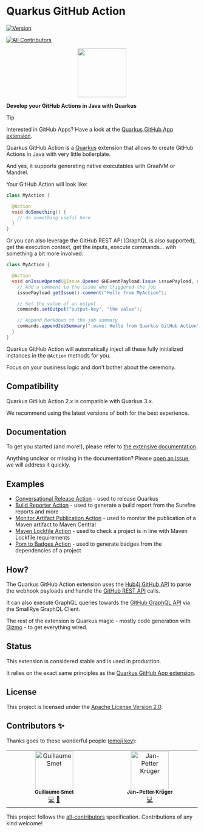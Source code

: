 # Quarkus GitHub Action

[![Version](https://img.shields.io/maven-central/v/io.quarkiverse.githubaction/quarkus-github-action?logo=apache-maven&style=for-the-badge)](https://central.sonatype.com/artifact/io.quarkiverse.githubaction/quarkus-github-action)
<!-- ALL-CONTRIBUTORS-BADGE:START - Do not remove or modify this section -->
[![All Contributors](https://img.shields.io/badge/all_contributors-2-orange.svg?style=for-the-badge)](#contributors-)
<!-- ALL-CONTRIBUTORS-BADGE:END -->

<p align="center"><img src="https://design.jboss.org/quarkus/bot/final/images/quarkusbot_full.svg" width="128" height="128" /></p>

**Develop your GitHub Actions in Java with Quarkus**

> [!TIP]
> Interested in GitHub Apps? Have a look at the [Quarkus GitHub App extension](https://github.com/quarkiverse/quarkus-github-app/).

Quarkus GitHub Action is a [Quarkus](https://quarkus.io) extension
that allows to create GitHub Actions in Java with very little boilerplate.

And yes, it supports generating native executables with GraalVM or Mandrel.

Your GitHub Action will look like:

```java
class MyAction {

  @Action
  void doSomething() {
    // do something useful here
  }
}
```

Or you can also leverage the GitHub REST API (GraphQL is also supported), get the execution context, get the inputs, execute commands... with something a bit more involved:

```java
class MyAction {

  @Action
  void onIssueOpened(@Issue.Opened GHEventPayload.Issue issuePayload, Context context, Inputs inputs, Commands commands) throws IOException {
    // Add a comment to the issue who triggered the job
    issuePayload.getIssue().comment("Hello from MyAction");

    // Set the value of an output
    commands.setOutput("output-key", "the value");

    // Append Markdown to the job summary
    commands.appendJobSummary(":wave: Hello from Quarkus GitHub Action");
  }
}
```

Quarkus GitHub Action will automatically inject all these fully initialized instances in the `@Action` methods for you.

Focus on your business logic and don't bother about the ceremony.

## Compatibility

Quarkus GitHub Action 2.x is compatible with Quarkus 3.x.

We recommend using the latest versions of both for the best experience.

## Documentation

To get you started (and more!), please refer to [the extensive documentation](https://quarkiverse.github.io/quarkiverse-docs/quarkus-github-action/dev/index.html).

Anything unclear or missing in the documentation? Please [open an issue](https://github.com/quarkiverse/quarkus-github-action/issues/new), we will address it quickly.

## Examples

* [Conversational Release Action](https://github.com/quarkusio/conversational-release-action) - used to release Quarkus
* [Build Reporter Action](https://github.com/quarkusio/action-build-reporter/) - used to generate a build report from the Surefire reports and more
* [Monitor Artifact Publication Action](https://github.com/quarkusio/monitor-artifact-publication-action) - used to monitor the publication of a Maven artifact to Maven Central
* [Maven Lockfile Action](https://github.com/chains-project/maven-lockfile) - used to check a project is in line with Maven Lockfile requirements
* [Pom to Badges Action](https://github.com/janpk/pom-to-badges) - used to generate badges from the dependencies of a project

## How?

The Quarkus GitHub Action extension uses the [Hub4j GitHub API](https://github.com/hub4j/github-api)
to parse the webhook payloads and handle the [GitHub REST API](https://docs.github.com/en/rest) calls.

It can also execute GraphQL queries towards the [GitHub GraphQL API](https://docs.github.com/en/graphql) via the SmallRye GraphQL Client.

The rest of the extension is Quarkus magic - mostly code generation with [Gizmo](https://github.com/quarkusio/gizmo/) -
to get everything wired.

## Status

This extension is considered stable and is used in production.

It relies on the exact same principles as the [Quarkus GitHub App extension](https://github.com/quarkiverse/quarkus-github-app/).

## License

This project is licensed under the [Apache License Version 2.0](./LICENSE.txt).

## Contributors ✨

Thanks goes to these wonderful people ([emoji key](https://allcontributors.org/docs/en/emoji-key)):

<!-- ALL-CONTRIBUTORS-LIST:START - Do not remove or modify this section -->
<!-- prettier-ignore-start -->
<!-- markdownlint-disable -->
<table>
  <tbody>
    <tr>
      <td align="center" valign="top" width="14.28%"><a href="https://lesincroyableslivres.fr/"><img src="https://avatars.githubusercontent.com/u/1279749?v=4?s=100" width="100px;" alt="Guillaume Smet"/><br /><sub><b>Guillaume Smet</b></sub></a><br /><a href="https://github.com/quarkiverse/quarkus-github-action/commits?author=gsmet" title="Code">💻</a> <a href="#maintenance-gsmet" title="Maintenance">🚧</a></td>
      <td align="center" valign="top" width="14.28%"><a href="https://github.com/janpk"><img src="https://avatars.githubusercontent.com/u/809194?v=4?s=100" width="100px;" alt="Jan-Petter Krüger"/><br /><sub><b>Jan-Petter Krüger</b></sub></a><br /><a href="https://github.com/quarkiverse/quarkus-github-action/commits?author=janpk" title="Code">💻</a></td>
    </tr>
  </tbody>
</table>

<!-- markdownlint-restore -->
<!-- prettier-ignore-end -->

<!-- ALL-CONTRIBUTORS-LIST:END -->

This project follows the [all-contributors](https://github.com/all-contributors/all-contributors) specification. Contributions of any kind welcome!
